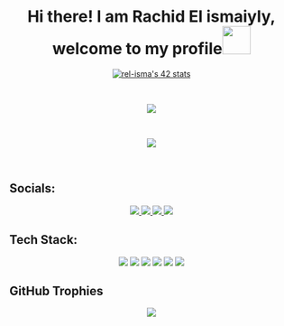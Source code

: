 <h1 align="center">Hi there! I am Rachid El ismaiyly, welcome to my profile<img src="https://media1.giphy.com/media/v1.Y2lkPTc5MGI3NjExcThmOWp3Z2lnaG41ZmVzbmc3MWNueXhmaWs4NG01Nmw1NzRoaXpoYSZlcD12MV9pbnRlcm5hbF9naWZfYnlfaWQmY3Q9cw/5HyXGsoFzXWPKFx07j/giphy.gif" width="50px"/></h1>

<!-- Intra profile -->
<p align="center">
	<a href="https://profile.intra.42.fr/users/rel-isma"><img src="https://badge.mediaplus.ma/binary/rel-isma" alt="rel-isma's 42 stats" /></a> 
</p>

<!-- Github state -->
<br>
<p align="center">
	<img src="https://github-readme-stats.vercel.app/api?username=rel-isma&show_icons=true&theme=radical" />
</p>

<br>
<p align="center">
	<img src="https://github-readme-stats.vercel.app/api/top-langs?username=rel-isma&show_icons=true&locale=en&theme=radical"/>
</p>
<br>

## Socials:
<p align="center"> 
	<a href="https://www.facebook.com/rachid.elismaili.96/" target="_blank" alt="">
		<img src="https://img.shields.io/badge/facebook-%231877F2.svg?&style=for-the-badge&logo=facebook&logoColor=white"/>
	</a>
	<a href="https://www.instagram.com/rel_ismaa/" target="_blank" alt="">
		<img src="https://img.shields.io/badge/instagram-%23E4405F.svg?&style=for-the-badge&logo=instagram&logoColor=white"/>
	</a>
	<a href="https://www.linkedin.com/in/rachid-el-isamiyly-444097208/" target="_blank" alt="">
		<img src="https://img.shields.io/badge/linkedin-%230077B5.svg?&style=for-the-badge&logo=linkedin&logoColor=white"/>
	</a>
	<a href="mailto:relismaiyly@gmail.com" alt="">
		<img src="https://img.shields.io/badge/Gmail-%23D14836.svg?&style=for-the-badge&logo=gmail&logoColor=white"/>
	</a>
</p>

## Tech Stack:
<p align="center">
	<img src="https://img.shields.io/badge/-C-00599C?style=for-the-badge&logo=c&logoColor=white"/>
	<img src="https://img.shields.io/badge/Linux-FCC624?style=for-the-badge&logo=linux&logoColor=black"/>
	<img src="https://img.shields.io/badge/Shell-%234EAA25.svg?&style=for-the-badge&logo=gnu-bash&logoColor=white"/>
	<img src="https://img.shields.io/badge/ShellScript-%231f425f.svg?style=for-the-badge&logo=gnu-bash&logoColor=white"/>
	<img src="https://img.shields.io/badge/Makefile-%23005f0f.svg?style=for-the-badge"/>
	<img src="https://img.shields.io/badge/Bash-4EAA25.svg?&style=for-the-badge&logo=gnu-bash&logoColor=white"/>
</p>

## GitHub Trophies
<p align="center">
	<img src="https://github-profile-trophy.vercel.app/?username=rel-isma&theme=onedark&no-frame=false&no-bg=false&margin-w=4" />
</p>
